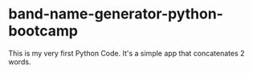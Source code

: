# band-name-generator-python-bootcamp
This is my very first Python Code. It's a simple app that concatenates 2 words.
